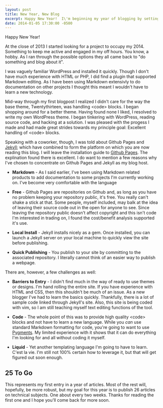 ```yaml
---
layout: post 
title: New Year, New Blog
excerpt: Happy New Year!  I\'m beginning my year of blogging by setting up a blog using Jekyll.
date: 2014-01-05 17:30:00 -0500
---
```

Happy New Year!

At the close of 2013 I started looking for a project to occupy my 2014.  Something to keep me active and engaged in my 
off hours.  You know, a hobby.  As I ran through the possible options they all came back to 
\"do something and blog about it\".

I was vaguely familiar WordPress and installed it quickly.  Though I don\'t have much 
experience with HTML or PHP, I did find a plugin that supported Markdown editing.
As I have been using Markdown extensivly to do documentation on other projects I thought this meant I wouldn\'t have
to learn a new technology.

Mid-way through my first blogpost I realized I didn\'t care for the way the base theme, Twentythirteen, 
was handling &lt;code> blocks.  I began shopping around for a better theme.  Having found none I 
liked, I resolved to write my own WordPress theme.  I began tinkering with WordPress, reading source code, and hacking at a solution.  I was pleased with the progess I made and had made great strides towards my principle goal: Excellent handling of &lt;code> blocks.

Speaking with a coworker, though, I was told about Github Pages and [Jekyll](http://jekyllrb.com); which have combined to form the platform on which you are now reading this blog.  I will leave the installation guide to [Github Pages](http://pages.github.com). The explination found there is excellent.  I do want to mention a few reasons why I\'ve chosen to concentrate on Github Pages and Jekyll as my blog host.

* **Markdown** - As I said earlier, I\'ve been using Markdown related products to add documentation to some projects I\'m currently working on.  I\'ve become very comfortable with the language

* **Free** - Github Pages are repositories on Github and, as long as you have no problem keeping your repository public, it\'s free.  You really can\'t shake a stick at that.  Some people, myself included, may balk at the idea of leaving their source code out in the open for anyone to see.  Since leaving the repository public doesn\'t affect copyright and this isn\'t code I\'m interested in trading on, I found the cost/benefit analysis supported it\'s use.

* **Local Install** - Jekyll installs nicely as a gem.  Once installed, you can launch a Jekyll server on your local machine to quickly view the site before publishing.

* **Quick Publishing** - You publish to your site by committing to the associated repository.  I literally cannot think of an easier way to publish a webpage.

There are, however, a few challenges as well:

* **Barriers to Entry** - I didn\'t find much in the way of ready to use themes or designs.  I\'m hand rolling the entire site.  If you have experience with HTML and CSS, then this shouldn\'t be much of an issue.  As a new blogger I\'ve had to learn the basics quickly.  Thankfully, there is a lot of sample code linked through Jekyll\'s site.  Also, this site is being coded with vim, so I am still teaching myself text editing functions of the tool.

* **Code** - The whole point of this was to provide high quality &lt;code> blocks and not have to learn a new language.  While you *can* use standard Markdown formatting for code, you\'re going to want to use [Pygments](http://pygments.org). My limited experience with it shows that it can do everything I\'m looking for and all without coding it myself.

* **Liquid** - Yet another templating language I\'m going to have to learn. C\'est la vie.  I\'m still not 100% certain how to leverage it, but that will get figured out soon enough.

## 25 To Go

This represents my first entry in a year of articles.  Most of the rest will, hopefully, be more robust, but my goal for this year is to publish 26 articles on technical subjects.  One about every two weeks.  Thanks for reading the first one and I hope you\'ll come back for more soon.
